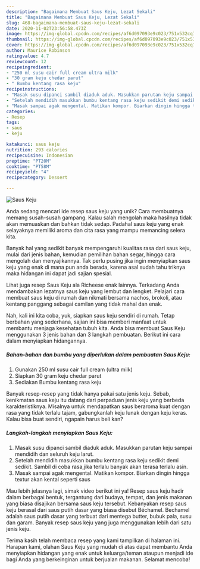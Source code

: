 ```yaml
---
description: "Bagaimana Membuat Saus Keju, Lezat Sekali"
title: "Bagaimana Membuat Saus Keju, Lezat Sekali"
slug: 468-bagaimana-membuat-saus-keju-lezat-sekali
date: 2020-11-02T23:56:58.473Z
image: https://img-global.cpcdn.com/recipes/af6d097093e9c023/751x532cq70/saus-keju-foto-resep-utama.jpg
thumbnail: https://img-global.cpcdn.com/recipes/af6d097093e9c023/751x532cq70/saus-keju-foto-resep-utama.jpg
cover: https://img-global.cpcdn.com/recipes/af6d097093e9c023/751x532cq70/saus-keju-foto-resep-utama.jpg
author: Maurice Robinson
ratingvalue: 4.7
reviewcount: 12
recipeingredient:
- "250 ml susu cair full cream ultra milk"
- "30 gram keju chedar parut"
- " Bumbu kentang rasa keju"
recipeinstructions:
- "Masak susu dipanci sambil diaduk aduk. Masukkan parutan keju sampai mendidih dan seluruh keju larut."
- "Setelah mendidih masukkan bumbu kentang rasa keju sedikit demi sedikit. Sambil di coba rasa,jika terlalu banyak akan terasa terlalu asin."
- "Masak sampai agak mengental. Matikan kompor. Biarkan dingin hingga textur akan kental seperti saus"
categories:
- Resep
tags:
- saus
- keju

katakunci: saus keju 
nutrition: 293 calories
recipecuisine: Indonesian
preptime: "PT20M"
cooktime: "PT58M"
recipeyield: "4"
recipecategory: Dessert

---
```



![Saus Keju](https://img-global.cpcdn.com/recipes/af6d097093e9c023/751x532cq70/saus-keju-foto-resep-utama.jpg)

Anda sedang mencari ide resep saus keju yang unik? Cara membuatnya memang susah-susah gampang. Kalau salah mengolah maka hasilnya tidak akan memuaskan dan bahkan tidak sedap. Padahal saus keju yang enak selayaknya memiliki aroma dan cita rasa yang mampu memancing selera kita.

Banyak hal yang sedikit banyak mempengaruhi kualitas rasa dari saus keju, mulai dari jenis bahan, kemudian pemilihan bahan segar, hingga cara mengolah dan menyajikannya. Tak perlu pusing jika ingin menyiapkan saus keju yang enak di mana pun anda berada, karena asal sudah tahu triknya maka hidangan ini dapat jadi sajian spesial.

Lihat juga resep Saus Keju ala Richeese enak lainnya. Terkadang Anda mendambakan lezatnya saus keju yang lembut dan lengket. Pelajari cara membuat saus keju di rumah dan nikmati bersama nachos, brokoli, atau kentang panggang sebagai camilan yang tidak mahal dan enak.


Nah, kali ini kita coba, yuk, siapkan saus keju sendiri di rumah. Tetap berbahan yang sederhana, sajian ini bisa memberi manfaat untuk membantu menjaga kesehatan tubuh kita. Anda bisa membuat Saus Keju menggunakan 3 jenis bahan dan 3 langkah pembuatan. Berikut ini cara dalam menyiapkan hidangannya.

<!--inarticleads1-->

##### Bahan-bahan dan bumbu yang diperlukan dalam pembuatan Saus Keju:

1. Gunakan 250 ml susu cair full cream (ultra milk)
1. Siapkan 30 gram keju chedar parut
1. Sediakan  Bumbu kentang rasa keju


Banyak resep-resep yang tidak hanya pakai satu jenis keju. Sebab, kenikmatan saus keju itu datang dari perpaduan jenis keju yang berbeda karakteristiknya. Misalnya untuk mendapatkan saus beraroma kuat dengan rasa yang tidak terlalu tajam, gabungkanlah keju lunak dengan keju keras. Kalau bisa buat sendiri, ngapain harus beli kan? 

<!--inarticleads2-->

##### Langkah-langkah menyiapkan Saus Keju:

1. Masak susu dipanci sambil diaduk aduk. Masukkan parutan keju sampai mendidih dan seluruh keju larut.
1. Setelah mendidih masukkan bumbu kentang rasa keju sedikit demi sedikit. Sambil di coba rasa,jika terlalu banyak akan terasa terlalu asin.
1. Masak sampai agak mengental. Matikan kompor. Biarkan dingin hingga textur akan kental seperti saus


Mau lebih jelasnya lagi, simak video berikut ini ya! Resep saus keju hadir dalam berbagai bentuk, tergantung dari budaya, tempat, dan jenis makanan yang biasa disajikan bersama saus keju tersebut. Kebanyakan resep saus keju berasal dari saus putih dasar yang biasa disebut Béchamel. Bechamel adalah saus putih dasar yang terbuat dari mentega butter, bubuk pala, susu dan garam. Banyak resep saus keju yang juga menggunakan lebih dari satu jenis keju. 

Terima kasih telah membaca resep yang kami tampilkan di halaman ini. Harapan kami, olahan Saus Keju yang mudah di atas dapat membantu Anda menyiapkan hidangan yang enak untuk keluarga/teman ataupun menjadi ide bagi Anda yang berkeinginan untuk berjualan makanan. Selamat mencoba!
